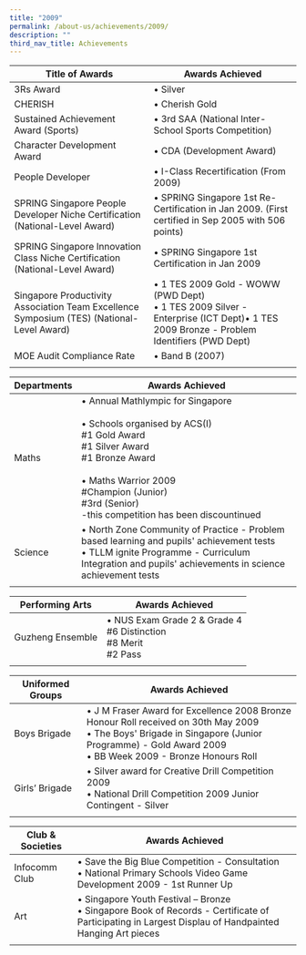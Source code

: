 ```yaml
---
title: "2009"
permalink: /about-us/achievements/2009/
description: ""
third_nav_title: Achievements
---
```

| Title of Awards | Awards Achieved |
|---|---|
| 3Rs Award | • Silver |
| CHERISH | • Cherish Gold |
| Sustained Achievement Award (Sports) | • 3rd SAA (National Inter-School Sports Competition) |
| Character Development Award  | • CDA (Development Award) |
| People Developer | • I-Class Recertification (From 2009) |
| SPRING Singapore People Developer Niche Certification (National-Level Award) | • SPRING Singapore 1st Re-Certification in Jan 2009. (First certified in Sep 2005 with 506 points) |
| SPRING Singapore Innovation Class Niche Certification (National-Level Award) | • SPRING Singapore 1st Certification in Jan 2009 |
| Singapore Productivity Association Team Excellence Symposium (TES) (National-Level Award) | • 1 TES 2009 Gold - WOWW (PWD Dept)<br>• 1 TES 2009 Silver - Enterprise (ICT Dept)• 1 TES 2009 Bronze - Problem Identifiers (PWD Dept) |
| MOE Audit Compliance Rate | • Band B (2007) |
| | | 

| Departments | Awards Achieved |
|---|---|
| Maths | • Annual Mathlympic for Singapore<br><br>• Schools organised by ACS(I)<br>#1 Gold Award<br>#1 Silver Award<br>#1 Bronze Award<br><br>• Maths Warrior 2009<br>#Champion (Junior)<br>#3rd (Senior)<br>-this competition has been discountinued |
| Science | • North Zone Community of Practice - Problem based learning and pupils' achievement tests<br>• TLLM ignite Programme - Curriculum Integration and pupils' achievements in science achievement tests |
| | |

| Performing Arts | Awards Achieved |
|---|---|
| Guzheng Ensemble | • NUS Exam Grade 2 & Grade 4<br>#6 Distinction<br>#8 Merit<br>#2 Pass |
| | | 

| Uniformed Groups | Awards Achieved |
|---|---|
| Boys Brigade | • J M Fraser Award for Excellence 2008 Bronze Honour Roll received on 30th May 2009<br>• The Boys' Brigade in Singapore (Junior Programme) - Gold Award 2009<br>• BB Week 2009 - Bronze Honours Roll |
| Girls’ Brigade | • Silver award for Creative Drill Competition 2009<br>• National Drill Competition 2009 Junior Contingent - Silver |
| | |

| Club & Societies | Awards Achieved |
|---|---|
| Infocomm Club | • Save the Big Blue Competition - Consultation<br>• National Primary Schools Video Game Development 2009 - 1st Runner Up  |
| Art | • Singapore Youth Festival – Bronze<br>• Singapore Book of Records - Certificate of Participating in Largest Displau of Handpainted Hanging Art pieces |
| | |